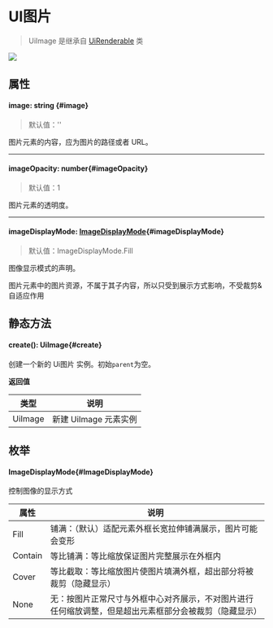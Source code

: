 <script setup>
import '/style.css'
</script>
# UI图片

> UiImage 是继承自 [UiRenderable](/GameUI/UiRenderable) 类

![](/QQ20240923-102303.png)

## 属性

#### <font id="API" />image<font id="Type">: string</font>   {#image} 
> 默认值：''

图片元素的内容，应为图片的路径或者 URL。

---


#### <font id="API" />imageOpacity<font id="Type">: number</font>{#imageOpacity} 
> 默认值：1
 
图片元素的透明度。

---

#### <font id="API" />imageDisplayMode<font id="Type">: [ImageDisplayMode](./UiImage#ImageDisplayMode)</font>{#imageDisplayMode}  
> 默认值：ImageDisplayMode.Fill

图像显示模式的声明。

图片元素中的图片资源，不属于其子内容，所以只受到展示方式影响，不受裁剪&自适应作用



## 静态方法

#### <font id="API" />create()<font id="Type">: UiImage</font>{#create} 
创建一个新的 Ui图片 实例。初始`parent`为空。

**返回值**

| **类型** | **说明** |
| --- | --- |
| UiImage | 新建 UiImage 元素实例 |



## 枚举


#### <font id="API" />ImageDisplayMode{#ImageDisplayMode}
控制图像的显示方式

| **属性** | **说明** |
| --- | --- |
| Fill | 铺满：（默认）适配元素外框长宽拉伸铺满展示，图片可能会变形       |
| Contain | 等比铺满：等比缩放保证图片完整展示在外框内      |
| Cover |  等比截取：等比缩放图片使图片填满外框，超出部分将被裁剪（隐藏显示）  |
| None |  无：按图片正常尺寸与外框中心对齐展示，不对图片进行任何缩放调整，但是超出元素框部分会被裁剪（隐藏显示）    |


